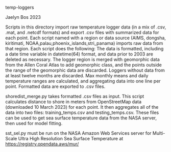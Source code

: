 temp-loggers

Jaelyn Bos
2023

Scripts in this directory import raw temperature logger data (in a mix of .csv, .mat, and .netcdf formats) and export .csv files with summarized data for each point. 
Each script named with a region or data source (AIMS, dongsha, kiritimati, NOAA,palau,phoenix\_islands,stri\_panama) imports raw data from that region. Each script does the following:
    The data is formatted, including a date time variable in datetime(64) format, and data prior to 2003 are deleted as necessary. 
    The logger region is merged with geomorphic data from the Allen Coral Atlas to add geomorphic class, and the points outside the range of the geomorphic data are discarded. 
    Loggers without data from at least twelve months are discarded. 
    Max monthly means and daily temperature ranges are calculated, and aggregating data into one line per point. 
    Formatted data are exported to .csv files.
    
shoredist_merge.py takes formatted .csv files as input. This script calculates distance to shore in meters from OpenStreetMap data (downloaded 10 March 2023) for each point. 
It then aggregates all of the data into two files: training\_temps.csv and testing\_temps.csv. These files can be used to get sea surface temperature data from the NASA server, then used for model fitting.

sst_sel.py must be run on the NASA Amazon Web Services server for Multi-Scale Ultra High Resolution Sea Surface Temperature at https://registry.opendata.aws/mur/